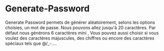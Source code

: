 # Generate-Password

Generate Password permets de générer aléatoirement, selons les options choisies, un mot de passe.
Nous pouvons allez jusqu'à 20 caractères. Par défaut nous générons 6 caractères mini ,
Vous pouvez aussi choisir si vous voulez des caractères majuscules, des chiffres ou encore des caractères spéciaux tels que @/\_-....
